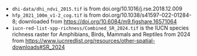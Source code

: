 * `dhi-data/dhi_ndvi_2015.tif` is from doi.org/10.1016/j.rse.2018.12.009
* `hfp_2021_100m_v1-2_cog.tif` is from doi.org/10.1038/s41597-022-01284-8; downloaded from https://doi.org/10.6084/m9.figshare.16571064
* `iucn-red-list-spp-richness/Combined_SR_2024.tif` is the IUCN species richness raster for Amphibians, Birds, Mammals and Reptiles from 2024 from https://www.iucnredlist.org/resources/other-spatial-downloads#SR_2024
